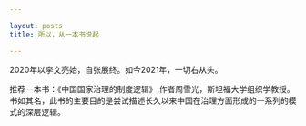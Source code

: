 ```yaml
---

layout: posts
title: 所以，从一本书说起

---
```


2020年以李文亮始，自张展终。如今2021年，一切右从头。

推荐一本书：《中国国家治理的制度逻辑》,作者周雪光，斯坦福大学组织学教授。
书如其名，此书的主要目的是尝试描述长久以来中国在治理方面形成的一系列的模式的深层逻辑。
